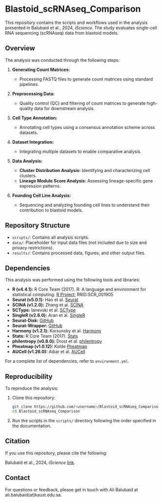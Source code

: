 # Blastoid_scRNAseq_Comparison

This repository contains the scripts and workflows used in the analysis presented in Balubaid et al., 2024, *iScience*. The study evaluates single-cell RNA sequencing (scRNAseq) data from blastoid models.

## Overview
The analysis was conducted through the following steps:

1. **Generating Count Matrices:**
   - Processing FASTQ files to generate count matrices using standard pipelines.

2. **Preprocessing Data:**
   - Quality control (QC) and filtering of count matrices to generate high-quality data for downstream analysis.

3. **Cell Type Annotation:**
   - Annotating cell types using a consensus annotation scheme across datasets.

4. **Dataset Integration:**
   - Integrating multiple datasets to enable comparative analysis.

5. **Data Analysis:**
   - **Cluster Distribution Analysis:** Identifying and characterizing cell clusters.
   - **Lineage Module Score Analysis:** Assessing lineage-specific gene expression patterns.

6. **Founding Cell Line Analysis:**
   - Sequencing and analyzing founding cell lines to understand their contribution to blastoid models.

## Repository Structure
- `scripts/`: Contains all analysis scripts.
- `data/`: Placeholder for input data files (not included due to size and privacy restrictions).
- `results/`: Contains processed data, figures, and other output files.

## Dependencies
This analysis was performed using the following tools and libraries:

- **R (v4.4.1):** R Core Team (2017). R: A language and environment for statistical computing. [R Project](http://www.r-project.org/); RRID:SCR_001905
- **Seurat (v5.0.1):** Hao et al. [Seurat](https://satijalab.org/seurat/)
- **SCINA (v1.2.0):** Zhang et al. [SCINA](https://github.com/jcao89757/SCINA)
- **SCType:** Ianevski et al. [SCType](https://github.com/IanevskiAleksandr/sc-type)
- **SingleR (v2.6.0):** Aran et al. [SingleR](https://www.bioconductor.org/packages/release/bioc/html/SingleR.html)
- **Seurat-Disk:** [GitHub](https://github.com/mojaveazure/seurat-disk)
- **Seurat-Wrapper:** [GitHub](https://github.com/satijalab/seurat-wrappers)
- **Harmony (v1.2.1):** Korsunsky et al. [Harmony](https://github.com/immunogenomics/harmony)
- **Stats:** R Core Team (2017). [Stats](https://www.r-project.org/)
- **philentropy (v0.8.0):** Drost et al. [philentropy](https://cran.r-project.org/web/packages/philentropy/)
- **Pheatmap (v1.0.12):** Kolde [Pheatmap](https://cran.r-project.org/web/packages/pheatmap/)
- **AUCell (v1.26.0):** Aibar et al. [AUCell](https://www.bioconductor.org/packages/release/bioc/html/AUCell.html)

For a complete list of dependencies, refer to `environment.yml`.

## Reproducibility
To reproduce the analysis:

1. Clone this repository:
   ```bash
   git clone https://github.com/<username>/Blastoid_scRNAseq_Comparison.git
   cd Blastoid_scRNAseq_Comparison
   ```

3. Run the scripts in the `scripts/` directory following the order specified in the documentation.

## Citation
If you use this repository, please cite the following:

Balubaid et al., 2024, *iScience* [link](https://www.cell.com/iscience/fulltext/S2589-0042(24)02347-2).

## Contact
For questions or feedback, please get in touch with Ali Balubaid at ali.balubaid(at)kaust.edu.sa.


